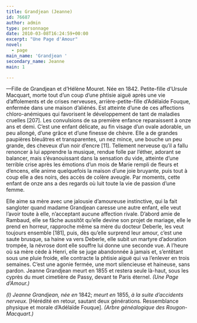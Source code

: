 ```yaml
---
title: Grandjean (Jeanne)
id: 76687
author: admin
type: personnage
date: 2010-03-08T16:24:59+00:00
excerpt: "Une Page d'Amour"
novel:
  - page
main_name: 'Grandjean '
secondary_name: Jeanne
main: 1

---
```

—Fille de Grandjean et d&rsquo;Hélène Mouret. Née en 1842. Petite-fille d&rsquo;Ursule Macquart, morte tout d&rsquo;un coup d&rsquo;une phtisie aiguë après une vie d&rsquo;affolements et de crises nerveuses, arrière-petite-fille d&rsquo;Adélaïde Fouque, enfermée dans une maison d&rsquo;aliénés. Est atteinte d&rsquo;une de ces affections chloro-anémiques qui favorisent le développement de tant de maladies cruelles [207]. Les convulsions de sa première enfance reparaissent à onze ans et demi. C&rsquo;est une enfant délicate, au fin visage d&rsquo;un ovale adorable, un peu allongé, d&rsquo;une grâce et d&rsquo;une finesse de chèvre. Elle a de grandes paupières bleuâtres et transparentes, un nez mince, une bouche un peu grande, des cheveux d&rsquo;un noir d&rsquo;encre [11]. Tellement nerveuse qu&rsquo;il a fallu renoncer à lui apprendre la musique, rendue folle par l&rsquo;éther, adorant se balancer, mais s&rsquo;évanouissant dans la sensation du vide, atteinte d&rsquo;une terrible crise après les émotions d&rsquo;un mois de Marie rempli de fleurs et d&rsquo;encens, elle anime quelquefois la maison d&rsquo;une joie bruyante, puis tout à coup elle a des noirs, des accès de colère aveugle. Par moments, cette enfant de onze ans a des regards où luit toute la vie de passion d&rsquo;une femme.

Elle aime sa mère avec une jalousie d&rsquo;amoureuse instinctive, qui la fait sangloter quand madame Grandjean caresse une autre enfant, elle veut l&rsquo;avoir toute à elle, n&rsquo;acceptant aucune affection rivale. D&rsquo;abord amie de Rambaud, elle se fâche aussitôt qu&rsquo;elle devine son projet de mariage, elle le prend en horreur, rapproche même sa mère du docteur Deberle, les veut toujours ensemble [181], puis, dès qu&rsquo;elle surprend leur amour, c&rsquo;est une saute brusque, sa haine va vers Deberle, elle subit un martyre d&rsquo;adoration trompée, la névrose dont elle souffre lui donne une seconde vue. A l&rsquo;heure où sa mère cède à Henri, elle se juge abandonnée à jamais et, s&rsquo;entêtant sous une pluie froide, elle contracte la phtisie aiguë qui va l&rsquo;enlever en trois semaines. C&rsquo;est une agonie fermée, une mort silencieuse et haineuse, sans pardon. Jeanne Grandjean meurt en 1855 et restera seule là-haut, sous les cyprès du muet cimetière de Passy, devant te Paris éternel. _(Une Page d&rsquo;Amour.)_

_(l) Jeanne Grandjean, née en_ 1842; _meurt en_ 1855, _à la suite d&rsquo;accidents nerveux._ [Hérédité en retour, sautant deux générations. Ressemblance physique et morale d&rsquo;Adélaïde Fouque]. _(Arbre généalogique des Rougon-Macquart.)_